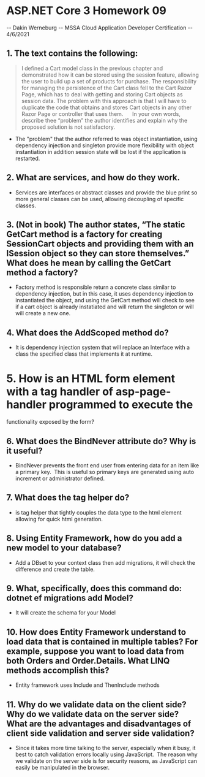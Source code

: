 # ASP.NET Core 3 Homework 09

-- Dakin Werneburg
-- MSSA Cloud Application Developer Certification
-- 4/6/2021

## 1. The text contains the following:
> I defined a Cart model class in the previous chapter and demonstrated how it can be stored using the session feature, allowing the user to build up a set of products for purchase. The responsibility for managing the persistence of the Cart class fell to the Cart Razor Page, which has to deal with getting and storing Cart objects as session data. The problem with this approach is that I will have to duplicate the code that obtains and stores Cart objects in any other Razor Page or controller that uses them.   
 
> In your own words, describe thee “problem” the author identifies and explain why the proposed solution is not satisfactory.
- The "problem" that the author referred to was object instantiation, using dependency injection and singleton provide more flexibility with object instantiation in addition session state will be lost if the application is restarted. 

## 2. What are services, and how do they work.  
- Services are interfaces or abstract classes and provide the blue print so more general classes can be used, allowing decoupling of specific classes.

## 3. (Not in book) The author states, “The static GetCart method is a factory for creating SessionCart objects and providing them with an ISession object so they can store themselves.” What does he mean by calling the GetCart method a factory?
- Factory method is responsible return a concrete class similar to dependency injection, but in this case, it uses dependency injection to instantiated the object, and using the GetCart method will check to see if a cart object is already instatiated and will return the singleton or will will create a new one.

## 4. What does the AddScoped method do?
- It is dependency injection system that will replace an Interface with a class the specified class that implements it at runtime.

# 5. How is an HTML form element with a tag handler of asp-page-handler programmed to execute the
functionality exposed by the form?

## 6. What does the BindNever attribute do? Why is it useful?
- BindNever prevents the front end user from entering data for an item like a primary key.  This is useful so primary keys are generated using auto increment or administrator defined.

## 7. What does the tag helper <asp-for> do?
- <asp-for> is tag helper that tightly couples the data type to the html element allowing for quick html generation.

## 8. Using Entity Framework, how do you add a new model to your database?
- Add a DBset to your context class then add migrations, it will check the difference and create the table.

## 9. What, specifically, does this command do: dotnet ef migrations add Model?
- It will create the schema for your Model

## 10. How does Entity Framework understand to load data that is contained in multiple tables? For example, suppose you want to load data from both Orders and Order.Details. What LINQ methods accomplish this?
- Entity framework uses Include and ThenInclude methods

## 11. Why do we validate data on the client side? Why do we validate data on the server side? What are the advantages and disadvantages of client side validation and server side validation?
- Since it takes more time talking to the server, especially when it busy, it best to catch validation errors locally using JavaScript.  The reason why we validate on the server side is for security reasons, as JavaScript can easily be manipulated in the browser.